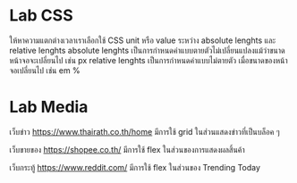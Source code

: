 # Lab CSS
ให้หาความแตกต่างเวลาเราเลือกใช้ CSS unit หรือ value ระหว่าง absolute lenghts และ relative lenghts
absolute lenghts เป็นการกำหนดค่าแบบตายตัวไม่เปลี่ยนแปลงแม้ว่าขนาดหน้าจอจะเปลี่ยนไป เช่น px
relative lenghts เป็นการกำหนดค่าแบบไม่ตายตัว เมื่อขนาดของหน้าจอเปลี่ยนไป เช่น em %

# Lab Media
เว็บข่าว https://www.thairath.co.th/home
มีการใช้ grid ในส่วนแสดงข่าวที่เป็นบล็อค ๆ 

เว็บขายของ https://shopee.co.th/
มีการใช้ flex ในส่วนของการแสดงผลสิ้นค้า

เว็บกระทู้ https://www.reddit.com/
มีการใช้ flex ในส่วนของ Trending Today